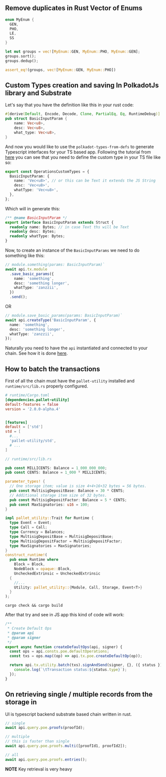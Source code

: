 ## Remove duplicates in Rust Vector of Enums

```rs
enum MyEnum {
  GEN,
  PHO,
  LE,
  SS
}

let mut groups = vec![MyEnum::GEN, MyEnum::PHO, MyEnum::GEN];
groups.sort();
groups.dedup();

assert_eq!(groups, vec![MyEnum::GEN, MyEnum::PHO])
```

## Custom Types creation and saving In PolkadotJs library and Substrate

Let's say that you have the definition like this in your rust code:

```rust
#[derive(Default, Encode, Decode, Clone, PartialEq, Eq, RuntimeDebug)]
pub struct BasicInputParam {
    name: Vec<u8>,
    desc: Vec<u8>,
    what_type: Vec<u8>,
}
```

And now you would like to use the `polkadot-types-from-defs` to generate Typescript interfaces for your TS based app. Following the tutorial from [here](https://polkadot.js.org/api/examples/promise/90_typegen/) you can see that you need to define the custom type in your TS file like so:

```ts
export const OperationsCustomTypes = {
  BasicInputParam: {
    name: 'Vec<u8>', // or this can be Text it extends the JS String
    desc: 'Vec<u8>',
    whatType: 'Vec<u8>',
  },
};
```

Which will in generate this:

```ts
/** @name BasicInputParam */
export interface BasicInputParam extends Struct {
  readonly name: Bytes; // in case Text ths will be Text
  readonly desc: Bytes;
  readonly whatType: Bytes;
}
```

Now, to create an instance of the `BasicInputParams` we need to do something like this:

```ts
// module.something(params: BasicInputParam)`
await api.tx.module
  .save_basic_params({
    name: 'something',
    desc: 'something longer',
    whatType: 'zanzzii',
  })
  .send();
```

OR

```ts
// module.save_basic_params(params: BasicInputParam)`
await api.createType('BasicInputParam', {
  name: 'something',
  desc: 'something longer',
  whatType: 'zanzzii',
});
```

Naturally you need to have the `api` instantiated and connected to your chain. See how it is done [here](https://polkadot.js.org/api/start/create.html).

## How to batch the transactions

First of all the chain must have the `pallet-utility` installed and `runtime/src/lib.rs` properly configured.

```toml
# runtime/Cargo.toml
[dependencies.pallet-utility]
default-features = false
version = '2.0.0-alpha.4'


[features]
default = ['std']
std = [
  #...
  'pallet-utility/std',
  # ...
]

```

```rust
// runtime/src/lib.rs

pub const MILLICENTS: Balance = 1_000_000_000;
pub const CENTS: Balance = 1_000 * MILLICENTS;

parameter_types! {
  // One storage item; value is size 4+4+16+32 bytes = 56 bytes.
  pub const MultisigDepositBase: Balance = 30 * CENTS;
  // Additional storage item size of 32 bytes.
  pub const MultisigDepositFactor: Balance = 5 * CENTS;
  pub const MaxSignatories: u16 = 100;
}

impl pallet_utility::Trait for Runtime {
  type Event = Event;
  type Call = Call;
  type Currency = Balances;
  type MultisigDepositBase = MultisigDepositBase;
  type MultisigDepositFactor = MultisigDepositFactor;
  type MaxSignatories = MaxSignatories;
}
construct_runtime!(
  pub enum Runtime where
    Block = Block,
    NodeBlock = opaque::Block,
    UncheckedExtrinsic = UncheckedExtrinsic
  {
    //...
    Utility: pallet_utility::{Module, Call, Storage, Event<T>}
  }
);

```

`cargo check && cargo build`

After that try and see in JS app this kind of code will work:

```js
/**
 * Create Default Ops
 * @param api
 * @param signer
 */
export async function createDefaultOps(api, signer) {
  const ops = api.consts.poe.defaultOperations;
  const txs = ops.map((op) => api.tx.poe.createDefaultOp(op));

  return api.tx.utility.batch(txs).signAndSend(signer, {}, ({ status }) => {
    console.log(`\tTransaction status:${status.type}`);
  });
}
```

## On retrieving single / multiple records from the storage in

UI is typescript backend substrate based chain written in rust.

```ts
// single
await api.query.poe.proofs(proofId);

// multiple
// this is faster than single
await api.query.poe.proofs.multi([proofId1, proofId2]);

// all
await api.query.poe.proofs.entries();
```

**NOTE** Key retrieval is very heavy
